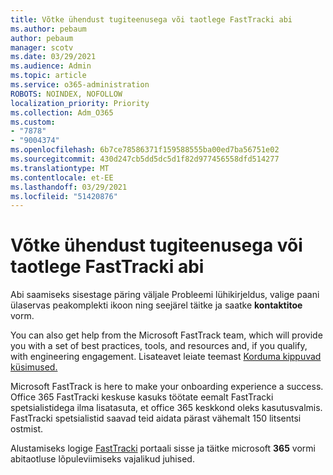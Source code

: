 ```yaml
---
title: Võtke ühendust tugiteenusega või taotlege FastTracki abi
ms.author: pebaum
author: pebaum
manager: scotv
ms.date: 03/29/2021
ms.audience: Admin
ms.topic: article
ms.service: o365-administration
ROBOTS: NOINDEX, NOFOLLOW
localization_priority: Priority
ms.collection: Adm_O365
ms.custom:
- "7878"
- "9004374"
ms.openlocfilehash: 6b7ce78586371f159588555ba00ed7ba56751e02
ms.sourcegitcommit: 430d247cb5dd5dc5d1f82d977456558dfd514277
ms.translationtype: MT
ms.contentlocale: et-EE
ms.lasthandoff: 03/29/2021
ms.locfileid: "51420876"
---
```

# <a name="contact-support-or-request-fasttrack-assistance"></a>Võtke ühendust tugiteenusega või taotlege FastTracki abi

Abi saamiseks sisestage päring  väljale Probleemi lühikirjeldus, valige paani ülaservas peakomplekti ikoon ning seejärel täitke ja saatke **kontaktitoe** vorm.

You can also get help from the ‎Microsoft‎ FastTrack team, which will provide you with a set of best practices, tools, and resources and, if you qualify, with engineering engagement. Lisateavet leiate teemast [Korduma kippuvad küsimused.](https://go.microsoft.com/fwlink/?linkid=2132666)

‎Microsoft‎ FastTrack is here to make your onboarding experience a success. Office 365 FastTracki keskuse kasuks töötate eemalt FastTracki spetsialistidega ilma lisatasuta, et office 365 keskkond oleks kasutusvalmis. FastTracki spetsialistid saavad teid aidata pärast vähemalt 150 litsentsi ostmist.

Alustamiseks logige [FastTracki](https://go.microsoft.com/fwlink/?linkid=2125443) portaali sisse ja täitke microsoft **365** vormi abitaotluse lõpuleviimiseks vajalikud juhised.
